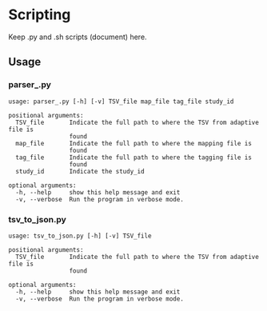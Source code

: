 # Scripting

Keep .py and .sh scripts (document) here.

## Usage

### parser_.py 

    usage: parser_.py [-h] [-v] TSV_file map_file tag_file study_id

    positional arguments:
      TSV_file       Indicate the full path to where the TSV from adaptive file is
                     found
      map_file       Indicate the full path to where the mapping file is
                     found
      tag_file       Indicate the full path to where the tagging file is
                     found
      study_id       Indicate the study_id

    optional arguments:
      -h, --help     show this help message and exit
      -v, --verbose  Run the program in verbose mode.
      
### tsv_to_json.py

    usage: tsv_to_json.py [-h] [-v] TSV_file

    positional arguments:
      TSV_file       Indicate the full path to where the TSV from adaptive file is
                     found

    optional arguments:
      -h, --help     show this help message and exit
      -v, --verbose  Run the program in verbose mode.
